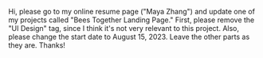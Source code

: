 Hi, please go to my online resume page ("Maya Zhang") and update one of my projects called "Bees Together Landing Page." First, please remove the "UI Design" tag, since I think it's not very relevant to this project. Also, please change the start date to August 15, 2023. Leave the other parts as they are. Thanks!